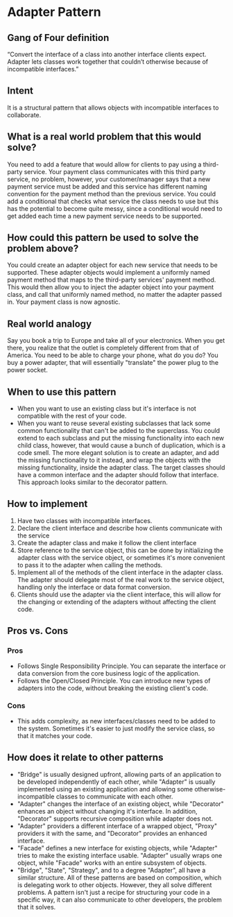 # Adapter Pattern

## Gang of Four definition
“Convert the interface of a class into another interface clients expect. Adapter 
lets classes work together that couldn’t otherwise because of incompatible interfaces.”

## Intent
It is a structural pattern that allows objects with incompatible interfaces to collaborate.

## What is a real world problem that this would solve?
You need to add a feature that would allow for clients to pay using a third-party
service. Your payment class communicates with this third party service, no problem,
however, your customer/manager says that a new payment service must be added and
this service has different naming convention for the payment method than the previous
service. You could add a conditional that checks what service the class needs to use
but this has the potential to become quite messy, since a conditional would need to
get added each time a new payment service needs to be supported.

## How could this pattern be used to solve the problem above?
You could create an adapter object for each new service that needs to be supported. 
These adapter objects would implement a uniformly named payment method that maps to
the third-party services' payment method. This would then allow you to inject the
adapter object into your payment class, and call that uniformly named method, no matter
the adapter passed in. Your payment class is now agnostic.

## Real world analogy
Say you book a trip to Europe and take all of your electronics. When you get there,
you realize that the outlet is completely different from that of America. You need
to be able to charge your phone, what do you do? You buy a power adapter, that will
essentially "translate" the power plug to the power socket.

## When to use this pattern
 - When you want to use an existing class but it's interface is not compatible with
   the rest of your code.
 - When you want to reuse several existing subclasses that lack some common functionality
   that can't be added to the superclass. You could extend to each subclass and put the
   missing functionality into each new child class, however, that would cause a bunch of 
   duplication, which is a code smell. The more elegant solution is to create an adapter,
   and add the missing functionality to it instead, and wrap the objects with the missing
   functionality, inside the adapter class. The target classes should have a common
   interface and the adapter should follow that interface. This approach looks similar
   to the decorator pattern.


## How to implement
1. Have two classes with incompatible interfaces.
2. Declare the client interface and describe how clients communicate with the service
3. Create the adapter class and make it follow the client interface
4. Store reference to the service object, this can be done by initializing the
   adapter class with the service object, or sometimes it's more convenient to pass
   it to the adapter when calling the methods.
5. Implement all of the methods of the client interface in the adapter class. The adapter
   should delegate most of the real work to the service object, handling only the
   interface or data format conversion.
6. Clients should use the adapter via the client interface, this will allow for the changing
   or extending of the adapters without affecting the client code.

## Pros vs. Cons

### Pros
 - Follows Single Responsibility Principle. You can separate the interface or data
   conversion from the core business logic of the application.
 - Follows the Open/Closed Principle. You can introduce new types of adapters into the
   code, without breaking the existing client's code.

### Cons
 - This adds complexity, as new interfaces/classes need to be added to the system. Sometimes
   it's easier to just modify the service class, so that it matches your code.

## How does it relate to other patterns
 - "Bridge" is usually designed upfront, allowing parts of an application to be developed
   independently of each other, while "Adapter" is usually implemented using an existing
   application and allowing some otherwise-incompatible classes to communicate with each
   other.
 - "Adapter" changes the interface of an existing object, while "Decorator" enhances
   an object without changing it's interface. In addition, "Decorator" supports recursive
   composition while adapter does not.
 - "Adapter" providers a different interface of a wrapped object, "Proxy" providers it
   with the same, and "Decorator" provides an enhanced interface.
 - "Facade" defines a new interface for existing objects, while "Adapter" tries to
   make the existing interface usable. "Adapter" usually wraps one object, while
   "Facade" works with an entire subsystem of objects.
 - "Bridge", "State", "Strategy", and to a degree "Adapter", all have a similar structure.
   All of these patterns are based on composition, which is delegating work to other
   objects. However, they all solve different problems. A pattern isn't just a recipe
   for structuring your code in a specific way, it can also communicate to other 
   developers, the problem that it solves.
